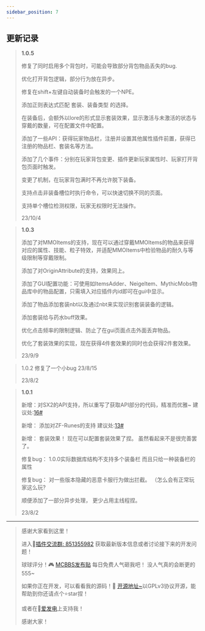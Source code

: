 ```yaml
---
sidebar_position: 7
---
```


## 更新记录



> **1.0.5**
>
> 修复了同时启用多个背包时，可能会导致部分背包物品丢失的bug.
>
> 优化打开背包逻辑，部分行为放在异步。 
>
> 修复在shift+左键自动装备时会触发的一个NPE。
>
> 添加正则表达式匹配 套装、装备类型 的选择。
>
> 在装备后，会额外以lore的形式显示套装效果，显示激活与未激活的状态与穿戴的数量，可在配置文件中配置。
>
> 
>
> 添加了一些API：获得玩家物品栏，注册并设置其他属性插件前置，获得已注册的物品栏、套装名等方法。
>
> 添加了几个事件：分别在玩家背包变更、插件更新玩家属性时、玩家打开背包页面时触发。
>
> 变更了机制，在玩家背包满时不再允许脱下装备。
>
> 支持点击非装备槽位时执行命令，可以快速切换不同的页面。
>
> 支持单个槽位检测权限，玩家无权限时无法操作。
>
> 
>
> 
>
> 23/10/4

> **1.0.3**
>
> 添加了对MMOItems的支持，现在可以通过穿戴MMOItems的物品来获得对应的属性、技能、粒子特效，并适配MMOItems中检验物品的耐久与等级限制等穿戴限制。
>
> 添加了对OriginAttribute的支持，效果同上。
>
> 添加了GUI配置功能：可使用如ItemsAdder、NeigeItem、MythicMobs物品库中的物品配置，只需填入对应插件内id即可在gui中显示。
>
>
>
> 添加了物品添加套装nbt以及通过nbt来实现识别套装装备的逻辑。
>
> 添加套装给与药水buff效果。
>
>
>
> 优化点击频率的限制逻辑、防止了在gui页面点击外面丢弃物品。
>
> 优化了套装效果的实现，现在获得4件套效果的同时也会获得2件套效果。
>
> 23/9/9

> 1.0.2 修复了一个小bug 23/8/15
> 
> 23/8/2

> **1.0.1**
>
> 新增：对SX2的API支持，所以重写了获取API部分的代码，精准而优雅~ 建议处:[16#](https://www.mcbbs.net/forum.php?mod=redirect&goto=findpost&ptid=1459332&pid=28793466)
>
> 新增： 添加对ZF-Runes的支持 建议处:[13#](https://www.mcbbs.net/forum.php?mod=redirect&goto=findpost&ptid=1459332&pid=28788683)
>
> 新增： 套装效果！ 现在可以配置套装效果了捏。 虽然看起来不是很完善罢了。
>
> 修复bug： 1.0.0实际数据库结构不支持多个装备栏 而且只给一种装备栏的属性
>
> 修复bug： 对一些版本隐藏的恶意卡服行为做出拦截。 （怎么会有正常玩家这么玩?
>
> 顺便添加了一部分异步处理， 更少占用主线程捏。
>
> 23/8/2


---

> 感谢大家看到这里！
>
> 进入🔮[插件交流群: 851355982](https://qm.qq.com/cgi-bin/qm/qr?_wv=1027&k=SY19EvEiFZvqx_mwGSvYn5N-NkgoiqBd&authKey=ch4cQrooW0WGSG9IlomgJH43qyhE8W8alImhOM%2FUbhcTSTb7f1nH%2Fq5k7KlhRhX8&noverify=0&group_code=851355982)  获取最新版本信息或者讨论接下来的开发问题！
>
> 球球评分！🎮  [MCBBS发布贴](https://www.mcbbs.net/thread-1459332-1-1.html) 每日免费人气砸我吧！ 没人气真的会断更的555~
>
> 如果你正在开发，可以看看我的源码！📒 [开源地址~](https://github.com/xgpjun/XgpEquipmentSlot)以GPLv3协议开源，能帮助到你还请点个⭐star捏！
>
> 或者在🔋[爱发电](https://afdian.net/a/xgp666)上支持我！
>
> 感谢大家！



